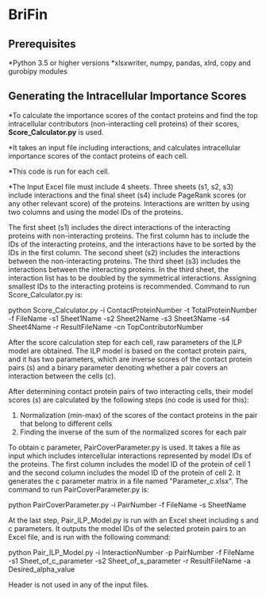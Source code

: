 # BriFin

Prerequisites
-------------
*Python 3.5 or higher versions
*xlsxwriter, numpy, pandas, xlrd, copy and gurobipy modules 

Generating the Intracellular Importance Scores
-----
*To calculate the importance scores of the contact proteins and find the top intracellular contributors (non-interacting cell proteins) of their scores, **Score_Calculator.py** is used. 

*It takes an input file including interactions, and calculates intracellular importance scores of the contact proteins of each cell.

*This code is run for each cell. 

*The Input Excel file must include 4 sheets. Three sheets (s1, s2, s3) include interactions and the final sheet (s4) include PageRank scores (or any other relevant score) of the proteins. Interactions are written by using two columns and using the model IDs of the proteins. 

The first sheet (s1) includes the direct interactions of the interacting proteins with non-interacting proteins. The first column has to include the IDs of the interacting proteins, and the interactions have to be sorted by the IDs in the first column.
The second sheet (s2) includes the interactions between the non-interacting proteins. The third sheet (s3) includes the interactions between the interacting proteins. In the third sheet, the interaction list has to be doubled by the symmetrical interactions. Assigning smallest IDs to the interacting proteins is recommended. Command to run Score_Calculator.py is:

python Score_Calculator.py -i ContactProteinNumber -t TotalProteinNumber -f FileName -s1 Sheet1Name -s2 Sheet2Name -s3 Sheet3Name -s4 Sheet4Name -r ResultFileName -cn TopContributorNumber

After the score calculation step for each cell, raw parameters of the ILP model are obtained. The ILP model is based on the contact protein pairs, and it has two parameters, which are inverse scores of the contact protein pairs (s) and a binary parameter denoting whether a pair covers an interaction between the cells (c).

After determining contact protein pairs of two interacting cells, their model scores (s) are calculated by the following steps (no code is used for this):
1) Normalization (min-max) of the scores of the contact proteins in the pair that belong to different cells 
2) Finding the inverse of the sum of the normalized scores for each pair

To obtain c parameter, PairCoverParameter.py is used. It takes a file as input which includes intercellular interactions represented by model IDs of the proteins. The first column includes the model ID of the protein of cell 1 and the second column includes the model ID of the protein of cell 2. It generates the c parameter matrix in a file named "Parameter_c.xlsx". The command to run PairCoverParameter.py is:

python PairCoverParameter.py -i PairNumber -f FileName -s SheetName

At the last step, Pair_ILP_Model.py is run with an Excel sheet including s and c parameters. It outputs the model IDs of the selected protein pairs to an Excel file, and is run with the following command:

python Pair_ILP_Model.py -i InteractionNumber -p PairNumber -f FileName -s1 Sheet_of_c_parameter -s2 Sheet_of_s_parameter -r ResultFileName -a Desired_alpha_value

Header is not used in any of the input files.
